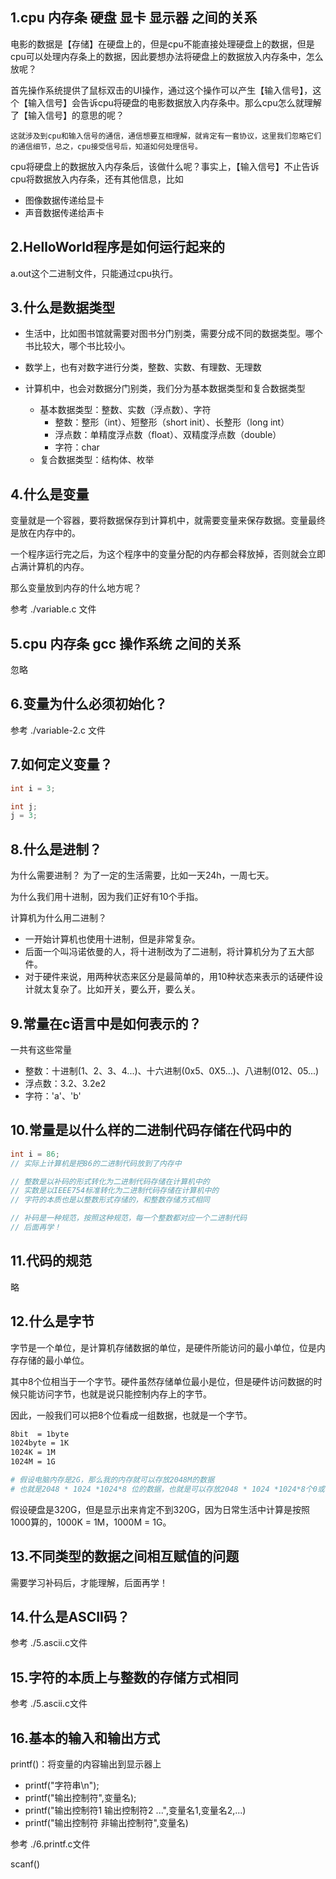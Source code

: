 ## 1.cpu 内存条 硬盘 显卡 显示器 之间的关系
电影的数据是【存储】在硬盘上的，但是cpu不能直接处理硬盘上的数据，但是cpu可以处理内存条上的数据，因此要想办法将硬盘上的数据放入内存条中，怎么放呢？

首先操作系统提供了鼠标双击的UI操作，通过这个操作可以产生【输入信号】，这个【输入信号】会告诉cpu将硬盘的电影数据放入内存条中。那么cpu怎么就理解了【输入信号】的意思的呢？
    
    这就涉及到cpu和输入信号的通信，通信想要互相理解，就肯定有一套协议，这里我们忽略它们的通信细节，总之，cpu接受信号后，知道如何处理信号。

cpu将硬盘上的数据放入内存条后，该做什么呢？事实上，【输入信号】不止告诉cpu将数据放入内存条，还有其他信息，比如
- 图像数据传递给显卡
- 声音数据传递给声卡

## 2.HelloWorld程序是如何运行起来的
a.out这个二进制文件，只能通过cpu执行。

## 3.什么是数据类型
- 生活中，比如图书馆就需要对图书分门别类，需要分成不同的数据类型。哪个书比较大，哪个书比较小。
- 数学上，也有对数字进行分类，整数、实数、有理数、无理数
  
- 计算机中，也会对数据分门别类，我们分为基本数据类型和复合数据类型
    - 基本数据类型：整数、实数（浮点数）、字符
      - 整数：整形（int）、短整形（short init）、长整形（long int）
      - 浮点数：单精度浮点数（float）、双精度浮点数（double）
      - 字符：char
    - 复合数据类型：结构体、枚举


## 4.什么是变量
变量就是一个容器，要将数据保存到计算机中，就需要变量来保存数据。变量最终是放在内存中的。

一个程序运行完之后，为这个程序中的变量分配的内存都会释放掉，否则就会立即占满计算机的内存。

那么变量放到内存的什么地方呢？

参考 ./variable.c 文件

## 5.cpu 内存条 gcc 操作系统 之间的关系
忽略

## 6.变量为什么必须初始化？
参考 ./variable-2.c 文件

## 7.如何定义变量？
```c
int i = 3;

int j;
j = 3;
```
## 8.什么是进制？
为什么需要进制？
为了一定的生活需要，比如一天24h，一周七天。

为什么我们用十进制，因为我们正好有10个手指。

计算机为什么用二进制？
  - 一开始计算机也使用十进制，但是非常复杂。
  - 后面一个叫冯诺依曼的人，将十进制改为了二进制，将计算机分为了五大部件。
  - 对于硬件来说，用两种状态来区分是最简单的，用10种状态来表示的话硬件设计就太复杂了。比如开关，要么开，要么关。


## 9.常量在c语言中是如何表示的？
一共有这些常量
- 整数：十进制(1、2、3、4...)、十六进制(0x5、0X5...)、八进制(012、05...)
- 浮点数：3.2、3.2e2
- 字符：'a'、'b'
## 10.常量是以什么样的二进制代码存储在代码中的
```c
int i = 86;
// 实际上计算机是把86的二进制代码放到了内存中

// 整数是以补码的形式转化为二进制代码存储在计算机中的
// 实数是以IEEE754标准转化为二进制代码存储在计算机中的
// 字符的本质也是以整数形式存储的，和整数存储方式相同

// 补码是一种规范，按照这种规范，每一个整数都对应一个二进制代码
// 后面再学！

```

## 11.代码的规范
略

## 12.什么是字节
字节是一个单位，是计算机存储数据的单位，是硬件所能访问的最小单位，位是内存存储的最小单位。

其中8个位相当于一个字节。硬件虽然存储单位最小是位，但是硬件访问数据的时候只能访问字节，也就是说只能控制内存上的字节。

因此，一般我们可以把8个位看成一组数据，也就是一个字节。

```sh
8bit  = 1byte
1024byte = 1K
1024K = 1M
1024M = 1G

# 假设电脑内存是2G，那么我的内存就可以存放2048M的数据
# 也就是2048 * 1024 *1024*8 位的数据，也就是可以存放2048 * 1024 *1024*8个0或者1
```
假设硬盘是320G，但是显示出来肯定不到320G，因为日常生活中计算是按照1000算的，1000K = 1M，1000M = 1G。

## 13.不同类型的数据之间相互赋值的问题
需要学习补码后，才能理解，后面再学！
## 14.什么是ASCII码？
参考 ./5.ascii.c文件
## 15.字符的本质上与整数的存储方式相同
参考 ./5.ascii.c文件
## 16.基本的输入和输出方式

printf()：将变量的内容输出到显示器上
- printf("字符串\n");
- printf("输出控制符",变量名);
- printf("输出控制符1 输出控制符2 ...",变量名1,变量名2,...)
- printf("输出控制符 非输出控制符",变量名)

参考 ./6.printf.c文件


scanf()
